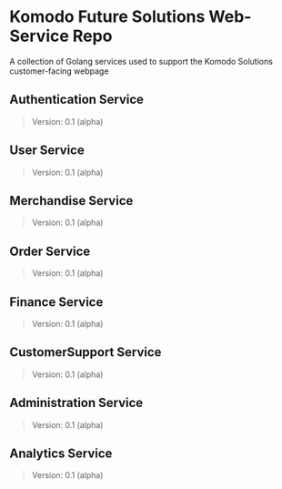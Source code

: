 # Komodo Future Solutions Web-Service Repo
A collection of Golang services used to support the Komodo Solutions customer-facing webpage


## Authentication Service
> Version: 0.1 (alpha)

## User Service
> Version: 0.1 (alpha)

## Merchandise Service
> Version: 0.1 (alpha)

## Order Service
> Version: 0.1 (alpha)

## Finance Service
> Version: 0.1 (alpha)

## CustomerSupport Service
> Version: 0.1 (alpha)

## Administration Service
> Version: 0.1 (alpha)

## Analytics Service
> Version: 0.1 (alpha)
